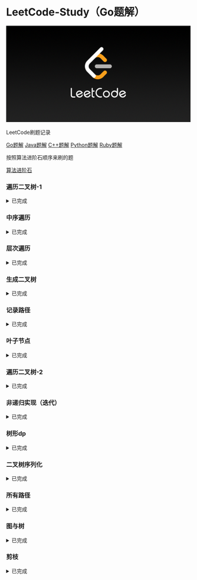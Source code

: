 # LeetCode-Study（Go题解）

![img](./editor/cn/doc/LeetCode-Study.png)

LeetCode刷题记录

[Go题解](https://github.com/paidx0/LeetCode-Study/tree/main)
[Java题解](https://github.com/paidx0/LeetCode-Study/tree/java)
[C++题解](https://github.com/paidx0/LeetCode-Study/tree/cplus)
[Python题解](https://github.com/paidx0/LeetCode-Study/tree/python)
[Ruby题解](https://github.com/paidx0/LeetCode-Study/tree/ruby)

按照算法进阶石顺序来刷的题

[算法进阶石](https://github.com/acm-clan/algorithm-stone)

### 遍历二叉树-1

<details> <summary>已完成</summary>
100，101，104，110，112，226，530，543，563，572，606，637，653，671
</details>

### 中序遍历

<details> <summary>已完成</summary>
235，501，98，230，538，1008，99，1305
</details>

### 层次遍历

<details> <summary>已完成</summary>
111，103，107，116，429，513，515，623，662，958，919，1104，1161，1302，1609
</details>

### 生成二叉树

<details> <summary>已完成</summary>
617，95，108，105，106，889，450，654，669，701，894，998，1130，1261
</details>

### 记录路径

<details> <summary>已完成</summary>
113，114，437，988，1123，1315，1367，1372，1457
</details>

### 叶子节点

<details> <summary>已完成</summary>
129
</details>

### 遍历二叉树-2

<details> <summary>已完成</summary>
94，102，236，508，951，971，1026，1038，1379，1448，1600
</details>

### 非递归实现（迭代）

<details> <summary>已完成</summary>
144，145
</details>

### 树形dp

<details> <summary>已完成</summary>
337，
</details>

### 二叉树序列化

<details> <summary>已完成</summary>
449，652，655，
</details>

### 所有路径

<details> <summary>已完成</summary>
687，863，979，124，1443，1530，1145，968
</details>

### 图与树

<details> <summary>已完成</summary>
684，685，1466
</details>

### 剪枝

<details> <summary>已完成</summary>
814，,865，1110，1325，1339
</details>